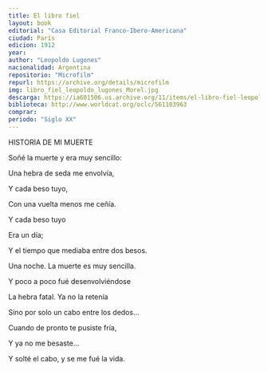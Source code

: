 ```yaml
---
title: El libro fiel
layout: book
editorial: "Casa Editorial Franco-Ibero-Americana"
ciudad: París
edicion: 1912
year: 
author: "Leopoldo Lugones"
nacionalidad: Argentina
repositorio: "Microfilm"
repurl: https://archive.org/details/microfilm
img: libro_fiel_leopoldo_lugones_Morel.jpg
descarga: https://ia601506.us.archive.org/11/items/el-libro-fiel-leopoldo-lugones/El%20libro%20fiel%20-%20Leopoldo%20Lugones.pdf
biblioteca: http://www.worldcat.org/oclc/561103963
comprar: 
periodo: "Siglo XX"
---
```

 

HISTORIA DE MI MUERTE
 
Soñé la muerte y era muy sencillo: 
 
Una hebra de seda me envolvía,

Y cada beso tuyo, 
 
Con una vuelta menos me ceñía. 

Y cada beso tuyo 

Era un día; 

Y el tiempo que mediaba entre dos besos. 

Una noche. La muerte es muy sencilla.

Y poco a poco fué desenvolviéndose 

La hebra fatal. Ya no la retenía 

Sino por solo un cabo entre los dedos... 

Cuando de pronto te pusiste fría, 

Y ya no me besaste... 

Y solté el cabo, y se me fué la vida.
